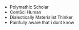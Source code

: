 - Polymathic Scholar
- ComSci Human
- Dialectically Materialist Thinker
- Painfully aware that i dont know
<!---
alrayjr/alrayjr is a ✨ special ✨ repository because its `README.md` (this file) appears on your GitHub profile.
You can click the Preview link to take a look at your changes.
--->
